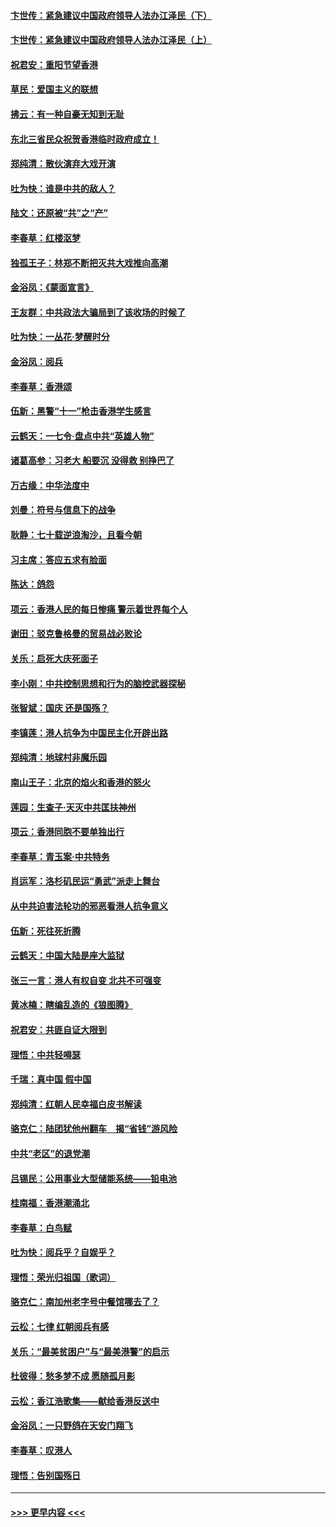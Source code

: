 #### [卞世传：紧急建议中国政府领导人法办江泽民（下）](../pages/nsc993/n11573390.md?t=10071501) 
#### [卞世传：紧急建议中国政府领导人法办江泽民（上）](../pages/nsc993/n11573208.md?t=10071501) 
#### [祝君安：重阳节望香港](../pages/nsc993/n11573190.md?t=10071501) 
#### [草民：爱国主义的联想](../pages/nsc993/n11572333.md?t=10071501) 
#### [拂云：有一种自豪无知到无耻](../pages/nsc993/n11572006.md?t=10071501) 
#### [东北三省民众祝贺香港临时政府成立！](../pages/nsc993/n11571215.md?t=10071501) 
#### [郑纯清：散伙演弃大戏开演](../pages/nsc993/n11570826.md?t=10071501) 
#### [吐为快：谁是中共的敌人？](../pages/nsc993/n11570817.md?t=10071501) 
#### [陆文：还原被“共”之“产”](../pages/nsc993/n11570798.md?t=10071501) 
#### [李春草：红楼沤梦](../pages/nsc993/n11569673.md?t=10071501) 
#### [独孤王子：林郑不断把灭共大戏推向高潮](../pages/nsc993/n11569381.md?t=10071501) 
#### [金浴凤：《蒙面宣言》](../pages/nsc993/n11569368.md?t=10071501) 
#### [王友群：中共政法大骗局到了该收场的时候了](../pages/nsc993/n11568940.md?t=10071501) 
#### [吐为快：一丛花‧梦醒时分](../pages/nsc993/n11567491.md?t=10071501) 
#### [金浴凤：阅兵](../pages/nsc993/n11567454.md?t=10071501) 
#### [李春草：香港颂](../pages/nsc993/n11567444.md?t=10071501) 
#### [伍新：黑警“十一”枪击香港学生感言](../pages/nsc993/n11567426.md?t=10071501) 
#### [云鹤天：一七令‧盘点中共“英雄人物”](../pages/nsc993/n11567091.md?t=10071501) 
#### [诸葛高参：习老大 船要沉 没得救 别挣巴了](../pages/nsc993/n11566976.md?t=10071501) 
#### [万古缘：中华法度中](../pages/nsc993/n11566726.md?t=10071501) 
#### [刘曼：符号与信息下的战争](../pages/nsc993/n11564655.md?t=10071501) 
#### [耿静：七十载逆浪淘沙，且看今朝](../pages/nsc993/n11564520.md?t=10071501) 
#### [习主席：答应五求有脸面](../pages/nsc993/n11563953.md?t=10071501) 
#### [陈达：鸽怨](../pages/nsc993/n11561879.md?t=10071501) 
#### [项云：香港人民的每日惨痛  警示着世界每个人](../pages/nsc993/n11559273.md?t=10071501) 
#### [谢田：驳克鲁格曼的贸易战必败论](../pages/nsc993/n11555840.md?t=10071501) 
#### [关乐：启死大庆死面子](../pages/nsc993/n11556823.md?t=10071501) 
#### [李小刚：中共控制思想和行为的脑控武器探秘](../pages/nsc993/n11556776.md?t=10071501) 
#### [张智斌：国庆  还是国殇？](../pages/nsc993/n11556617.md?t=10071501) 
#### [李镇莲：港人抗争为中国民主化开辟出路](../pages/nsc993/n11556570.md?t=10071501) 
#### [郑纯清：地球村非魔乐园](../pages/nsc993/n11555415.md?t=10071501) 
#### [南山王子：北京的焰火和香港的怒火](../pages/nsc993/n11555318.md?t=10071501) 
#### [莲园：生查子·天灭中共匡扶神州](../pages/nsc993/n11555302.md?t=10071501) 
#### [项云：香港同胞不要单独出行](../pages/nsc993/n11555276.md?t=10071501) 
#### [李春草：青玉案‧中共特务](../pages/nsc993/n11552356.md?t=10071501) 
#### [肖运军：洛杉矶民运“勇武”派走上舞台](../pages/nsc993/n11551595.md?t=10071501) 
#### [从中共迫害法轮功的邪恶看港人抗争意义](../pages/nsc993/n11540858.md?t=10071501) 
#### [伍新：死往死折腾](../pages/nsc993/n11550174.md?t=10071501) 
#### [云鹤天：中国大陆是座大监狱](../pages/nsc993/n11550155.md?t=10071501) 
#### [张三一言：港人有权自变 北共不可强变](../pages/nsc993/n11550132.md?t=10071501) 
#### [黄冰楠：瞎编乱造的《狼图腾》](../pages/nsc993/n11550082.md?t=10071501) 
#### [祝君安：共匪自证大限到](../pages/nsc993/n11550041.md?t=10071501) 
#### [理悟：中共轻嘚瑟](../pages/nsc993/n11547978.md?t=10071501) 
#### [千瑞：真中国 假中国](../pages/nsc993/n11547865.md?t=10071501) 
#### [郑纯清：红朝人民幸福白皮书解读](../pages/nsc993/n11547499.md?t=10071501) 
#### [骆克仁：陆团犹他州翻车　揭“省钱”游风险](../pages/nsc993/n11546977.md?t=10071501) 
#### [中共“老区”的退党潮](../pages/nsc993/n11545995.md?t=10071501) 
#### [吕锡民：公用事业大型储能系统——铅电池](../pages/nsc993/n11545701.md?t=10071501) 
#### [桂南福：香港潮涌北](../pages/nsc993/n11545682.md?t=10071501) 
#### [李春草：白鸟赋](../pages/nsc993/n11545663.md?t=10071501) 
#### [吐为快：阅兵乎？自娱乎？](../pages/nsc993/n11545625.md?t=10071501) 
#### [理悟：荣光归祖国（歌词）](../pages/nsc993/n11545616.md?t=10071501) 
#### [骆克仁：南加州老字号中餐馆哪去了？](../pages/nsc993/n11545120.md?t=10071501) 
#### [云松：七律 红朝阅兵有感](../pages/nsc993/n11542394.md?t=10071501) 
#### [关乐：“最美贫困户”与“最美港警”的启示](../pages/nsc993/n11542252.md?t=10071501) 
#### [杜彼得：愁多梦不成 愿随孤月影](../pages/nsc993/n11540296.md?t=10071501) 
#### [云松：香江浩歌集——献给香港反送中](../pages/nsc993/n11540149.md?t=10071501) 
#### [金浴凤：一只野鸽在天安门翔飞](../pages/nsc993/n11540280.md?t=10071501) 
#### [李春草：叹港人](../pages/nsc993/n11540119.md?t=10071501) 
#### [理悟：告别国殇日](../pages/nsc993/n11539610.md?t=10071501) 

----
#### [ >>> 更早内容 <<< ](../indexes/nsc993-earlier.md)
